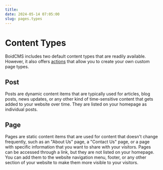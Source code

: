 ```yaml
---
title:
date: 2024-05-14 07:05:00
slug: pages.types
---
```


# Content Types
BoidCMS includes two default content types that are readily available. However, it also offers [actions](/developer/actions) that allow you to create your own custom page types.


## Post
Posts are dynamic content items that are typically used for articles, blog posts, news updates, or any other kind of time-sensitive content that gets added to your website over time. They are listed on your homepage as individual posts. <!-- and can be sorted by date, or other criteria.-->

## Page
Pages are static content items that are used for content that doesn't change frequently, such as an "About Us" page, a "Contact Us" page, or a page with specific information that you want to share with your visitors. Pages can be accessed through a link, but they are not listed on your homepage. You can add them to the website navigation menu, footer, or any other section of your website to make them more visible to your visitors.
